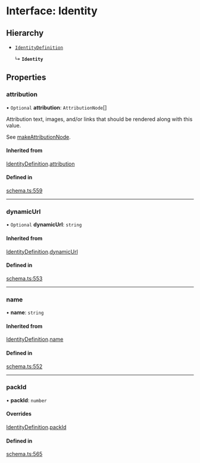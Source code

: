 # Interface: Identity

## Hierarchy

- [`IdentityDefinition`](IdentityDefinition.md)

  ↳ **`Identity`**

## Properties

### attribution

• `Optional` **attribution**: `AttributionNode`[]

Attribution text, images, and/or links that should be rendered along with this value.

See [makeAttributionNode](../functions/makeAttributionNode.md).

#### Inherited from

[IdentityDefinition](IdentityDefinition.md).[attribution](IdentityDefinition.md#attribution)

#### Defined in

[schema.ts:559](https://github.com/coda/packs-sdk/blob/main/schema.ts#L559)

___

### dynamicUrl

• `Optional` **dynamicUrl**: `string`

#### Inherited from

[IdentityDefinition](IdentityDefinition.md).[dynamicUrl](IdentityDefinition.md#dynamicurl)

#### Defined in

[schema.ts:553](https://github.com/coda/packs-sdk/blob/main/schema.ts#L553)

___

### name

• **name**: `string`

#### Inherited from

[IdentityDefinition](IdentityDefinition.md).[name](IdentityDefinition.md#name)

#### Defined in

[schema.ts:552](https://github.com/coda/packs-sdk/blob/main/schema.ts#L552)

___

### packId

• **packId**: `number`

#### Overrides

[IdentityDefinition](IdentityDefinition.md).[packId](IdentityDefinition.md#packid)

#### Defined in

[schema.ts:565](https://github.com/coda/packs-sdk/blob/main/schema.ts#L565)
